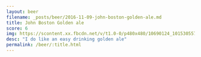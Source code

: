 ```yaml
---
layout: beer
filename: _posts/beer/2016-11-09-john-boston-golden-ale.md
title: John Boston Golden ale
score: 6
img: https://scontent.xx.fbcdn.net/v/t1.0-0/p480x480/10690124_10153055770718745_5622367894684528293_n.jpg?oh=1a3a1b5207b6d3c9613aa769eb1815bd&oe=5911EAE0
desc: "I do like an easy drinking golden ale"
permalink: /beer/:title.html
---
```

